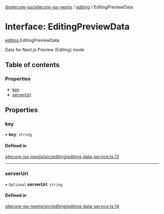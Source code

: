 [@sitecore-jss/sitecore-jss-nextjs](../README.md) / [editing](../modules/editing.md) / EditingPreviewData

# Interface: EditingPreviewData

[editing](../modules/editing.md).EditingPreviewData

Data for Next.js Preview (Editing) mode

## Table of contents

### Properties

- [key](editing.EditingPreviewData.md#key)
- [serverUrl](editing.EditingPreviewData.md#serverurl)

## Properties

### key

• **key**: `string`

#### Defined in

[sitecore-jss-nextjs/src/editing/editing-data-service.ts:13](https://github.com/Sitecore/jss/blob/8004fe2cf/packages/sitecore-jss-nextjs/src/editing/editing-data-service.ts#L13)

___

### serverUrl

• `Optional` **serverUrl**: `string`

#### Defined in

[sitecore-jss-nextjs/src/editing/editing-data-service.ts:14](https://github.com/Sitecore/jss/blob/8004fe2cf/packages/sitecore-jss-nextjs/src/editing/editing-data-service.ts#L14)
